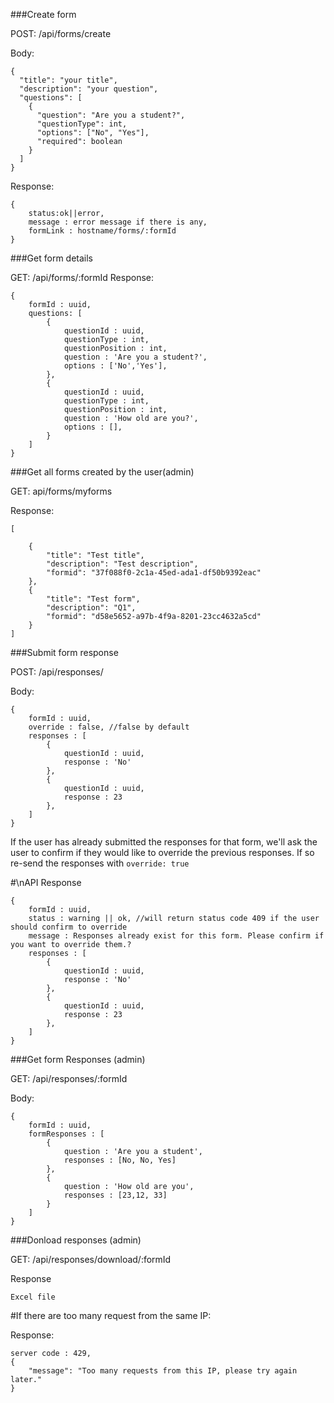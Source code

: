 ###Create form

POST: /api/forms/create 

Body:
```
{
  "title": "your title",
  "description": "your question",
  "questions": [
    {
      "question": "Are you a student?",
      "questionType": int,
      "options": ["No", "Yes"],
      "required": boolean
    }
  ]
}
```

Response:
```
{
    status:ok||error,
    message : error message if there is any,
    formLink : hostname/forms/:formId
}
```

###Get form details

GET: /api/forms/:formId
Response:

```
{
    formId : uuid,
    questions: [
        {
            questionId : uuid,
            questionType : int,
            questionPosition : int,
            question : 'Are you a student?',
            options : ['No','Yes'],
        },
        {
            questionId : uuid,
            questionType : int,
            questionPosition : int,
            question : 'How old are you?',
            options : [],
        }
    ]
}
```

###Get all forms created by the user(admin)

GET: api/forms/myforms

Response:
```
[

    {
        "title": "Test title",
        "description": "Test description",
        "formid": "37f088f0-2c1a-45ed-ada1-df50b9392eac"
    },
    {
        "title": "Test form",
        "description": "Q1",
        "formid": "d58e5652-a97b-4f9a-8201-23cc4632a5cd"
    }
]
```



###Submit form response

POST: /api/responses/

Body:
```
{
    formId : uuid,
    override : false, //false by default
    responses : [
        {
            questionId : uuid,
            response : 'No'
        },
        {
            questionId : uuid,
            response : 23
        },
    ]
}
```

If the user has already submitted the responses for that form, we'll ask the user to confirm if they would like to override the previous responses. If so re-send the responses with `override: true`

#\nAPI Response

```
{
    formId : uuid,
    status : warning || ok, //will return status code 409 if the user should confirm to override
    message : Responses already exist for this form. Please confirm if you want to override them.?
    responses : [
        {
            questionId : uuid,
            response : 'No'
        },
        {
            questionId : uuid,
            response : 23
        },
    ]
}   
```

###Get form Responses (admin)

GET: /api/responses/:formId

Body:
```
{
    formId : uuid,
    formResponses : [
        {
            question : 'Are you a student',
            responses : [No, No, Yes]
        },
        {
            question : 'How old are you',
            responses : [23,12, 33]
        }
    ]
}
```


###Donload responses (admin)

GET: /api/responses/download/:formId

Response
```
Excel file
```


#If there are too many request from the same IP:

Response:

```
server code : 429,
{
    "message": "Too many requests from this IP, please try again later."
}
```
